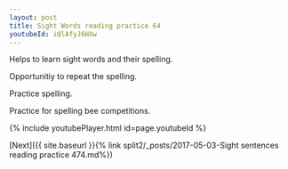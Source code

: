 ```yaml
---
layout: post
title: Sight Words reading practice 64
youtubeId: iQlAfyJ6HXw
---
```

 
 
Helps to learn sight words and their spelling.

Opportunitiy to repeat the spelling. 

Practice spelling. 
 
Practice for spelling bee competitions. 
 
{% include youtubePlayer.html id=page.youtubeId %}
 
 

[Next]({{ site.baseurl }}{% link  split2/_posts/2017-05-03-Sight sentences reading practice 474.md%})
 

